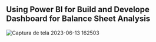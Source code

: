 ## Using Power BI for Build and Develope Dashboard for Balance Sheet Analysis

![Captura de tela 2023-06-13 162503](https://github.com/vitormarquesds/Accounting-Analysis/assets/92117147/d5e3e906-8f3c-4089-ac9f-cb2973000999)
